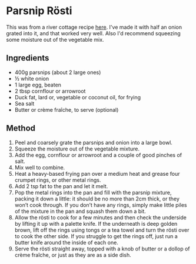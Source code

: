 
# Parsnip Rösti # 

This was from a river cottage recipe [here](https://www.rivercottage.net/recipes/parsnip-rosti). I've made it with half an onion grated into it, and that worked very well. Also I'd recommend squeezing some moisture out of the vegetable mix.

## Ingredients ## 
- 400g parsnips (about 2 large ones)
- ½ white onion
- 1 large egg, beaten
- 2 tbsp cornflour or arrowroot
- Duck fat, lard or, vegetable or coconut oil, for frying
- Sea salt
- Butter or crème fraîche, to serve (optional)

## Method ## 

1. Peel and coarsely grate the parsnips and onion into a large bowl.
2. Squeeze the moisture out of the vegetable mixture.
3. Add the egg, cornflour or arrowroot and a couple of good pinches of salt.
4. Mix well to combine.
5. Heat a heavy-based frying pan over a medium heat and grease four crumpet rings, or other metal rings.
6. Add 2 tsp fat to the pan and let it melt.
7. Pop the metal rings into the pan and fill with the parsnip mixture, packing it down a little: it should be no more than 2cm thick, or they won’t cook through. If you don’t have any rings, simply make little piles of the mixture in the pan and squash them down a bit.
8. Allow the rösti to cook for a few minutes and then check the underside by lifting it up with a palette knife. If the underneath is deep golden brown, lift off the rings using tongs or a tea towel and turn the rösti over to cook the other side. If you struggle to get the rings off, just run a butter knife around the inside of each one.
9. Serve the rösti straight away, topped with a knob of butter or a dollop of crème fraîche, or just as they are as a side dish.

